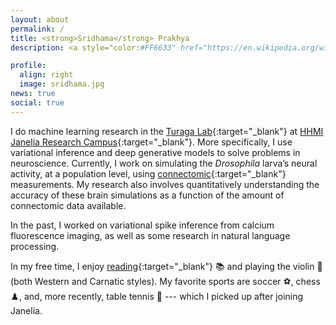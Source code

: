```yaml
---
layout: about
permalink: /
title: <strong>Sridhama</strong> Prakhya
description: <a style="color:#FF6633" href="https://en.wikipedia.org/wiki/International_Alphabet_of_Sanskrit_Transliteration" target="_blank">IAST:</a> śrī-dhā-ma pra-khya <audio id="pronunciation"><source src="assets/audio/translate_tts.mp3" type="audio/mpeg"></audio><a class="fas fa-volume-up" alt=" pronunciation generated using Google Translate" onclick="pronounceName()"></a><script>var x = document.getElementById("pronunciation");function pronounceName(){x.play();}</script>

profile:
  align: right
  image: sridhama.jpg
news: true
social: true
---
```

I do machine learning research in the [Turaga Lab](https://www.janelia.org/lab/turaga-lab){:target="_blank"} at [HHMI Janelia Research Campus](https://www.janelia.org){:target="_blank"}. More specifically, I use variational inference and deep generative models to solve problems in neuroscience. Currently, I work on simulating the _Drosophila_ larva’s neural activity, at a population level, using [connectomic](https://en.wikipedia.org/wiki/Connectome){:target="_blank"} measurements. My research also involves quantitatively understanding the accuracy of these brain simulations as a function of the amount of connectomic data available.

In the past, I worked on variational spike inference from calcium fluorescence imaging, as well as some research in natural language processing.

In my free time, I enjoy [reading](https://www.goodreads.com/sridhama){:target="_blank"} 📚 and playing the violin 🎻 (both Western and Carnatic styles). My favorite sports are soccer ⚽, chess ♟️, and, more recently, table tennis 🏓 --- which I picked up after joining Janelia.